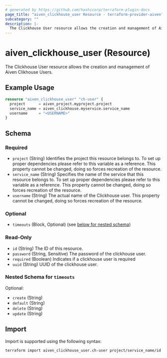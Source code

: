 ```yaml
---
# generated by https://github.com/hashicorp/terraform-plugin-docs
page_title: "aiven_clickhouse_user Resource - terraform-provider-aiven"
subcategory: ""
description: |-
  The Clickhouse User resource allows the creation and management of Aiven Clikhouse Users.
---
```


# aiven_clickhouse_user (Resource)

The Clickhouse User resource allows the creation and management of Aiven Clikhouse Users.

## Example Usage

```terraform
resource "aiven_clickhouse_user" "ch-user" {
  project      = aiven_project.myproject.project
  service_name = aiven_clickhouse.myservice.service_name
  username     = "<USERNAME>"
}
```

<!-- schema generated by tfplugindocs -->
## Schema

### Required

- `project` (String) Identifies the project this resource belongs to. To set up proper dependencies please refer to this variable as a reference. This property cannot be changed, doing so forces recreation of the resource.
- `service_name` (String) Specifies the name of the service that this resource belongs to. To set up proper dependencies please refer to this variable as a reference. This property cannot be changed, doing so forces recreation of the resource.
- `username` (String) The actual name of the Clickhouse user. This property cannot be changed, doing so forces recreation of the resource.

### Optional

- `timeouts` (Block, Optional) (see [below for nested schema](#nestedblock--timeouts))

### Read-Only

- `id` (String) The ID of this resource.
- `password` (String, Sensitive) The password of the clickhouse user.
- `required` (Boolean) Indicates if a clickhouse user is required
- `uuid` (String) UUID of the clickhouse user.

<a id="nestedblock--timeouts"></a>
### Nested Schema for `timeouts`

Optional:

- `create` (String)
- `default` (String)
- `delete` (String)
- `update` (String)

## Import

Import is supported using the following syntax:

```shell
terraform import aiven_clickhouse_user.ch-user project/service_name/id
```
